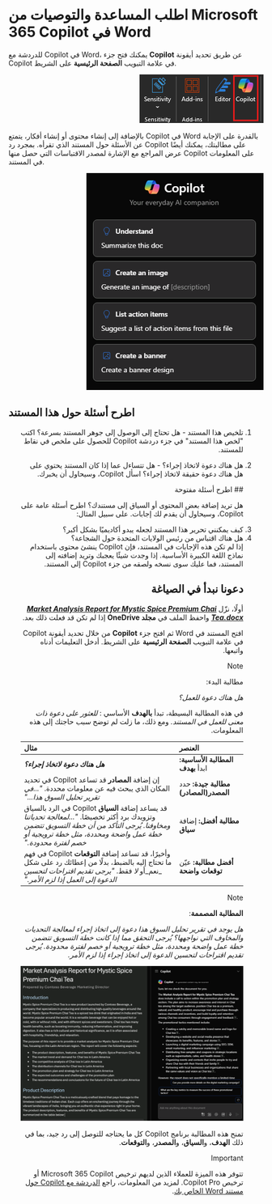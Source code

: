 # اطلب المساعدة والتوصيات من Microsoft 365 Copilot في Word

للدردشة مع Copilot في Word، يمكنك فتح جزء <b>Copilot</b> عن طريق تحديد أيقونة Copilot في علامة التبويب <b>الصفحة الرئيسية</b> على الشريط.
<p dir="rtl"><a href="https://github.com/MicrosoftLearning/MS-4005-Craft-effective-prompts-for-Microsoft-Copilot-for-Microsoft-365.ar-sa/blob/main/Instructions/Labs/media/ask_copilot-ribbon-word.png"><img src="https://github.com/MicrosoftLearning/MS-4005-Craft-effective-prompts-for-Microsoft-Copilot-for-Microsoft-365.ar-sa/blob/main/Instructions/Labs/media/ask_copilot-ribbon-word.png" alt="لقطة شاشة لأيقونة Copilot في شريط Word."> </a></p>


بالإضافة إلى إنشاء محتوى أو إنشاء أفكار، يتمتع Copilot في Word بالقدرة على الإجابة عن الأسئلة حول المستند الذي تقرأه. بمجرد رد Copilot على مطالبتك، يمكنك أيضًا عرض المراجع مع الإشارة لمصدر الاقتباسات التي حصل منها Copilot على المعلومات في المستند.

<p dir="rtl"><a href="https://github.com/MicrosoftLearning/MS-4005-Craft-effective-prompts-for-Microsoft-Copilot-for-Microsoft-365.ar-sa/blob/main/Instructions/Labs/media/ask_copilot-pane-word.png"><img src="https://github.com/MicrosoftLearning/MS-4005-Craft-effective-prompts-for-Microsoft-Copilot-for-Microsoft-365.ar-sa/blob/main/Instructions/Labs/media/ask_copilot-pane-word.png" alt="قطة شاشة للوحة Copilot في Word عند فتحها لأول مرة."> </a></p>

## اطرح أسئلة حول هذا المستند
<ol dir='rtl'>
<li>
تلخيص هذا المستند - هل تحتاج إلى الوصول إلى جوهر المستند بسرعة؟ اكتب "لخص هذا المستند" في جزء دردشة Copilot للحصول على ملخص في نقاط للمستند.
</li>
<li>

هل هناك دعوة لاتخاذ إجراء؟ - هل تتساءل عما إذا كان المستند يحتوي على هل هناك دعوة حقيقة لاتخاذ إجراء؟ اسأل Copilot، وسيحاول أن يخبرك.
</li>
## اطرح أسئلة مفتوحة

هل تريد إضافة بعض المحتوى أو السياق إلى مستندك؟ اطرح أسئلة عامة على Copilot، وسيحاول أن يقدم لك إجابات. على سبيل المثال:
<li>
كيف يمكنني تحرير هذا المستند لجعله يبدو أكاديميًا بشكل أكبر؟
</li>
<li>
هل هناك اقتباس من رئيس الولايات المتحدة حول الشجاعة؟
</li>
إذا لم تكن هذه الإجابات في المستند، فإن Copilot ينشئ محتوى باستخدام نماذج اللغة الكبيرة الأساسية. إذا وجدت شيئًا يعجبك وتريد إضافته إلى المستند، فما عليك سوى نسخه ولصقه من جزء Copilot إلى المستند.

## دعونا نبدأ في الصياغة

أولًا، نزّل <b>_[Market Analysis Report for Mystic Spice Premium Chai Tea.docx](https://go.microsoft.com/fwlink/?linkid=2268826)_</b> واحفظ الملف في <b>مجلد OneDrive</b> إذا لم تكن قد فعلت ذلك بعد.

افتح المستند في Word ثم افتح جزء <b>Copilot</b> من خلال تحديد أيقونة Copilot في علامة التبويب <b>الصفحة الرئيسية</b> على الشريط. أدخل التعليمات أدناه واتبعها.

> [!NOTE]
> مطالبة البدء:
>
> _هل هناك دعوة للعمل؟_

في هذه المطالبة البسيطة، تبدأ <b>بالهدف</b> الأساسي : _للعثور على دعوة ذات معنى للعمل في المستند._ ومع ذلك، ما زلت لم توضح _سبب_ حاجتك إلى هذه المعلومات.

| العنصر | مثال |
| :------ | :------- |
| <b>المطالبة الأساسية:</b> ابدأ <b>بهدف</b> | <b>_هل هناك دعوة لاتخاذ إجراء؟_</b> |
| <b>مطالبة جيدة:</b> حدد <b>المصدر(المصادر)</b> | إن إضافة <b>المصادر</b> قد تساعد Copilot في تحديد المكان الذي يبحث فيه عن معلومات محددة. _"...في تقرير تحليل السوق هذا..."_ |
| <b>مطالبة أفضل:</b> إضافة <b>سياق</b> | قد يساعد إضافة <b>السياق</b> Copilot في الرد بالسياق وتزويدك برد أكثر تخصيصًا. _"...لمعالجة تحدياتنا ومخاوفنا. يُرجى التأكد من أن خطة التسويق تتضمن خطة عمل واضحة ومحددة، مثل خطة ترويجية أو خصم لفترة محدودة."_ |
| <b>أفضل مطالبة:</b> عيّن <b>توقعات<b> واضحة | وأخيرًا، قد تساعد إضافة <b>التوقعات</b> Copilot في فهم ما تحتاج إليه بالضبط، بدلًا من إعطائك رد على شكل _نعم_أو _لا_ فقط. _"يرجى تقديم اقتراحات لتحسين الدعوة إلى العمل إذا لزم الأمر."_ |

> [!NOTE]
> <b>المطالبة المصممة</b>:
>
> _هل يوجد في تقرير تحليل السوق هذا دعوة إلى اتخاذ إجراء لمعالجة التحديات والمخاوف التي نواجهها؟ يُرجى التحقق مما إذا كانت خطة التسويق تتضمن خطة عمل واضحة ومحددة، مثل خطة ترويجية أو خصم لفترة محدودة. يُرجى تقديم اقتراحات لتحسين الدعوة إلى اتخاذ إجراء إذا لزم الأمر._
<p dir="rtl"><a href="https://github.com/MicrosoftLearning/MS-4005-Craft-effective-prompts-for-Microsoft-Copilot-for-Microsoft-365.ar-sa/blob/main/Instructions/Labs/media/ask_copilot-prompt-results-word.png"><img src="https://github.com/MicrosoftLearning/MS-4005-Craft-effective-prompts-for-Microsoft-Copilot-for-Microsoft-365.ar-sa/blob/main/Instructions/Labs/media/ask_copilot-prompt-results-word.png" alt="لالتقط لقطة شاشة لنتائج المطالبة المصممة مسبقًا مقابل مستند العينة باستخدام Copilot في Word."></a></p>


تمنح هذه المطالبة برنامج Copilot كل ما يحتاجه للتوصل إلى رد جيد، بما في ذلك <b>الهدف</b>، و<b>السياق</b>، و<b>المصدر</b>، و<b>التوقعات</b>.

> [!IMPORTANT]
> تتوفر هذه الميزة للعملاء الذين لديهم ترخيص Microsoft 365 Copilot أو ترخيص Copilot Pro. لمزيد من المعلومات، راجع [الدردشة مع Copilot حول مستند Word الخاص بك](https://support.microsoft.com/office/chat-with-copilot-about-your-word-document-4482c688-a495-4571-bfcd-4a9fc6608090).
